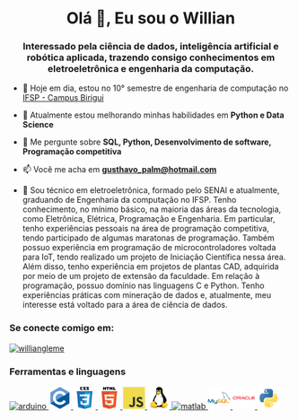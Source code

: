 <h1 align="center">Olá 👋, Eu sou o Willian</h1>
<h3 align="center">Interessado pela ciência de dados, inteligência artificial e robótica aplicada, trazendo consigo conhecimentos em eletroeletrônica e engenharia da computação.</h3>

- 🔭 Hoje em dia, estou no 10° semestre de engenharia de computação no [IFSP - Campus Birigui](https://bri.ifsp.edu.br/)

- 🌱 Atualmente estou melhorando minhas habilidades em **Python e Data Science**

- 💬 Me pergunte sobre **SQL, Python, Desenvolvimento de software, Programação competitiva**

- 📫 Você me acha em **gusthavo_palm@hotmail.com**
  
- 📄 Sou técnico em eletroeletrônica, formado pelo SENAI e atualmente, graduando de Engenharia da computação no IFSP. Tenho conhecimento, no mínimo básico, na maioria das áreas da tecnologia, como Eletrônica, Elétrica, Programação e Engenharia. Em particular, tenho experiências pessoais na área de programação competitiva, tendo participado de algumas maratonas de programação. Também possuo experiência em programação de microcontroladores voltada para IoT, tendo realizado um projeto de Iniciação Científica nessa área. Além disso, tenho experiência em projetos de plantas CAD, adquirida por meio de um projeto de extensão da faculdade. Em relação à programação, possuo domínio nas linguagens C e Python. Tenho experiências práticas com mineração de dados e, atualmente, meu interesse está voltado para a área de ciência de dados.


<h3 align="left">Se conecte comigo em:</h3>
<p align="left">
<a href="https://linkedin.com/in/williangleme" target="blank"><img align="center" src="https://raw.githubusercontent.com/rahuldkjain/github-profile-readme-generator/master/src/images/icons/Social/linked-in-alt.svg" alt="williangleme" height="30" width="40" /></a>
</p>

<h3 align="left">Ferramentas e linguagens</h3>
<p align="left"> <a href="https://www.arduino.cc/" target="_blank" rel="noreferrer"> <img src="https://cdn.worldvectorlogo.com/logos/arduino-1.svg" alt="arduino" width="40" height="40"/> </a> <a href="https://www.cprogramming.com/" target="_blank" rel="noreferrer"> <img src="https://raw.githubusercontent.com/devicons/devicon/master/icons/c/c-original.svg" alt="c" width="40" height="40"/> </a> <a href="https://www.w3schools.com/css/" target="_blank" rel="noreferrer"> <img src="https://raw.githubusercontent.com/devicons/devicon/master/icons/css3/css3-original-wordmark.svg" alt="css3" width="40" height="40"/> </a> <a href="https://www.w3.org/html/" target="_blank" rel="noreferrer"> <img src="https://raw.githubusercontent.com/devicons/devicon/master/icons/html5/html5-original-wordmark.svg" alt="html5" width="40" height="40"/> </a> <a href="https://developer.mozilla.org/en-US/docs/Web/JavaScript" target="_blank" rel="noreferrer"> <img src="https://raw.githubusercontent.com/devicons/devicon/master/icons/javascript/javascript-original.svg" alt="javascript" width="40" height="40"/> </a> <a href="https://www.linux.org/" target="_blank" rel="noreferrer"> <img src="https://raw.githubusercontent.com/devicons/devicon/master/icons/linux/linux-original.svg" alt="linux" width="40" height="40"/> </a> <a href="https://www.mathworks.com/" target="_blank" rel="noreferrer"> <img src="https://upload.wikimedia.org/wikipedia/commons/2/21/Matlab_Logo.png" alt="matlab" width="40" height="40"/> </
a> <a href="https://www.mysql.com/" target="_blank" rel="noreferrer"> <img src="https://raw.githubusercontent.com/devicons/devicon/master/icons/mysql/mysql-original-wordmark.svg" alt="mysql" width="40" height="40"/> </a> <a href="https://www.oracle.com/" target="_blank" rel="noreferrer"> <img src="https://raw.githubusercontent.com/devicons/devicon/master/icons/oracle/oracle-original.svg" alt="oracle" width="40" height="40"/> </a> <a href="https://www.python.org" target="_blank" rel="noreferrer"> <img src="https://raw.githubusercontent.com/devicons/devicon/master/icons/python/python-original.svg" alt="python" width="40" height="40"/> </a> </p>
